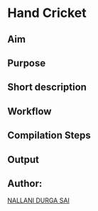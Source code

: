 # Hand Cricket
## Aim 

## Purpose

## Short description


## Workflow


## Compilation Steps


## Output



## Author:
[NALLANI DURGA SAI](https://github.com/DurgaSai-16)
